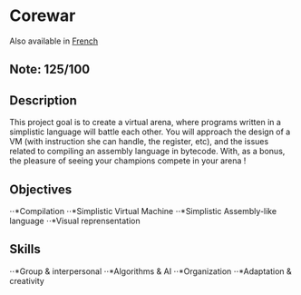 # Corewar

Also available in [French](Readme.fr.md)

## Note: 125/100

## Description

This project goal is to create a virtual arena, where programs written in a simplistic language will battle each other. You will approach the design of a VM (with instruction she can handle, the register, etc), and the issues related to compiling an assembly language in bytecode. With, as a bonus, the pleasure of seeing your champions compete in your arena !

## Objectives
⋅⋅*Compilation 
⋅⋅*Simplistic Virtual Machine 
⋅⋅*Simplistic Assembly-like language
⋅⋅*Visual reprensentation 
## Skills
⋅⋅*Group & interpersonal 
⋅⋅*Algorithms & AI 
⋅⋅*Organization 
⋅⋅*Adaptation & creativity 

